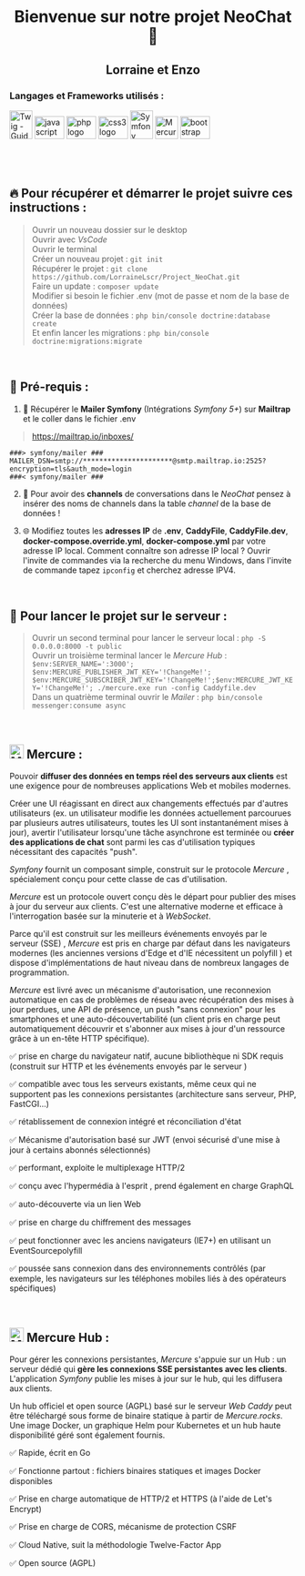 <h1 align="center">Bienvenue sur notre projet NeoChat 👋</h1>
<h2 align="center">Lorraine et Enzo</h2>


<h3 align="left">Langages et Frameworks utilisés :</h3>
  <div align="left">
<img src="https://www.logiciel-libre.org/stock/img/product/logo-twig.png" jsaction="load:XAeZkd;" jsname="HiaYvf" class="n3VNCb KAlRDb" alt="Twig - Guide Logiciel-Libre" data-noaft="1" style="width: 40px; height: 50px; margin: 0px;">
  <img src="https://cdn.jsdelivr.net/gh/devicons/devicon/icons/javascript/javascript-original.svg" height="40" width="52" alt="javascript logo"  />
  <img src="https://cdn.jsdelivr.net/gh/devicons/devicon/icons/php/php-original.svg" height="40" width="52" alt="php logo"  />
    <img src="https://cdn.jsdelivr.net/gh/devicons/devicon/icons/css3/css3-original.svg" height="40" width="52" alt="css3 logo"  />
  <img src="https://symfony.com/logos/symfony_white_03.png" jsaction="load:XAeZkd;" jsname="HiaYvf" class="n3VNCb KAlRDb" alt="Symfony, High Performance PHP Framework for Web Development" data-noaft="1" style="width: 40px; height: 50px; margin: 0px;">
 <img src="https://www.stackhero.io/assets/src/images/servicesLogos/openGraphVersions/mercure-hub.png?1c18600b" jsaction="load:XAeZkd;" jsname="HiaYvf" class="n3VNCb KAlRDb" alt="Mercure-Hub : Pour commencer" data-noaft="1" style="width="40 height="40">
  <img src="https://cdn.jsdelivr.net/gh/devicons/devicon/icons/bootstrap/bootstrap-original.svg" height="40" width="52" alt="bootstrap logo"  />
</div>
<br><br><br>

<h2>🔥 Pour récupérer et démarrer le projet suivre ces instructions : </h2>

> Ouvrir un nouveau dossier sur le desktop  <br>
> Ouvrir avec *VsCode* <br>
> Ouvrir le terminal <br>
> Créer un nouveau projet : `git init` <br>
> Récupérer le projet : `git clone https://github.com/LorraineLscr/Project_NeoChat.git` <br>
> Faire un update : `composer update` <br>
> Modifier si besoin le fichier .env (mot de passe et nom de la base de données) <br>
> Créer la base de données : `php bin/console doctrine:database create` <br>
> Et enfin lancer les migrations : `php bin/console doctrine:migrations:migrate` 

<br>

<h2>🚨 Pré-requis :</h2>

1. 📨 Récupérer le __Mailer Symfony__ (Intégrations *Symfony 5+*) sur __Mailtrap__ et le coller dans le fichier .env

  > https://mailtrap.io/inboxes/

  `###> symfony/mailer ###`<br>
  `MAILER_DSN=smtp://**********************@smtp.mailtrap.io:2525?encryption=tls&auth_mode=login` <br>
  `###< symfony/mailer ###` <br>

2. 💬 Pour avoir des __channels__ de conversations dans le *NeoChat* pensez à insérer des noms de channels dans la table *channel* de la base de données !

3. 🌐 Modifiez toutes les __adresses IP__ de __.env__, __CaddyFile__, __CaddyFile.dev__, __docker-compose.override.yml__, __docker-compose.yml__ par votre adresse IP local.
Comment connaître son adresse IP local ? 
Ouvrir l'invite de commandes via la recherche du menu Windows, dans l'invite de commande tapez `ipconfig` et cherchez adresse IPV4.

<br>

<h2>🚀 Pour lancer le projet sur le serveur : </h2>

> Ouvrir un second terminal pour lancer le serveur local : `php -S 0.0.0.0:8000 -t public` <br>
> Ouvrir un troisième terminal lancer le *Mercure Hub* : <br>
> `$env:SERVER_NAME=':3000'; $env:MERCURE_PUBLISHER_JWT_KEY='!ChangeMe!'; $env:MERCURE_SUBSCRIBER_JWT_KEY='!ChangeMe!';$env:MERCURE_JWT_KEY='!ChangeMe!'; ./mercure.exe run -config Caddyfile.dev` <br>
> Dans un quatrième terminal ouvrir le *Mailer* : `php bin/console messenger:consume async`

<br>

<h2> <img src="https://www.stackhero.io/assets/src/images/servicesLogos/openGraphVersions/mercure-hub.png?1c18600b" jsaction="load:XAeZkd;" jsname="HiaYvf" class="n3VNCb KAlRDb" alt="Mercure-Hub : Pour commencer" data-noaft="1" style="width="25 height="25"> Mercure : </h2>

Pouvoir __diffuser des données en temps réel des serveurs aux clients__ est une exigence pour de nombreuses applications Web et mobiles modernes.

Créer une UI réagissant en direct aux changements effectués par d'autres utilisateurs (ex. un utilisateur modifie les données actuellement parcourues par plusieurs autres utilisateurs, toutes les UI sont instantanément mises à jour), avertir l'utilisateur lorsqu'une tâche asynchrone est terminée ou __créer des applications de chat__ sont parmi les cas d'utilisation typiques nécessitant des capacités "push".

*Symfony* fournit un composant simple, construit sur le protocole *Mercure* , spécialement conçu pour cette classe de cas d'utilisation.

*Mercure* est un protocole ouvert conçu dès le départ pour publier des mises à jour du serveur aux clients. C'est une alternative moderne et efficace à l'interrogation basée sur la minuterie et à *WebSocket*.

Parce qu'il est construit sur les meilleurs événements envoyés par le serveur (SSE) , *Mercure* est pris en charge par défaut dans les navigateurs modernes (les anciennes versions d'Edge et d'IE nécessitent un polyfill ) et dispose d'implémentations de haut niveau dans de nombreux langages de programmation.

*Mercure* est livré avec un mécanisme d'autorisation, une reconnexion automatique en cas de problèmes de réseau avec récupération des mises à jour perdues, une API de présence, un push "sans connexion" pour les smartphones et une auto-découvertabilité (un client pris en charge peut automatiquement découvrir et s'abonner aux mises à jour d'un ressource grâce à un en-tête HTTP spécifique).

✅ prise en charge du navigateur natif, aucune bibliothèque ni SDK requis (construit sur HTTP et les événements envoyés par le serveur )

✅ compatible avec tous les serveurs existants, même ceux qui ne supportent pas les connexions persistantes (architecture sans serveur, PHP, FastCGI...)

✅ rétablissement de connexion intégré et réconciliation d'état

✅ Mécanisme d'autorisation basé sur JWT (envoi sécurisé d'une mise à jour à certains abonnés sélectionnés)

✅ performant, exploite le multiplexage HTTP/2

✅ conçu avec l'hypermédia à l'esprit , prend également en charge GraphQL

✅ auto-découverte via un lien Web

✅ prise en charge du chiffrement des messages

✅ peut fonctionner avec les anciens navigateurs (IE7+) en utilisant un EventSourcepolyfill

✅ poussée sans connexion dans des environnements contrôlés (par exemple, les navigateurs sur les téléphones mobiles liés à des opérateurs spécifiques)

<br>

<h2> <img src="https://www.stackhero.io/assets/src/images/servicesLogos/openGraphVersions/mercure-hub.png?1c18600b" jsaction="load:XAeZkd;" jsname="HiaYvf" class="n3VNCb KAlRDb" alt="Mercure-Hub : Pour commencer" data-noaft="1" style="width="25 height="25"> Mercure Hub : </h2>

Pour gérer les connexions persistantes, *Mercure* s'appuie sur un Hub : un serveur dédié qui __gère les connexions SSE persistantes avec les clients__. L'application *Symfony* publie les mises à jour sur le hub, qui les diffusera aux clients.

Un hub officiel et open source (AGPL) basé sur le serveur *Web Caddy* peut être téléchargé sous forme de binaire statique à partir de *Mercure.rocks*. Une image Docker, un graphique Helm pour Kubernetes et un hub haute disponibilité géré sont également fournis.

✅ Rapide, écrit en Go

✅ Fonctionne partout : fichiers binaires statiques et images Docker disponibles

✅ Prise en charge automatique de HTTP/2 et HTTPS (à l'aide de Let's Encrypt)

✅ Prise en charge de CORS, mécanisme de protection CSRF

✅ Cloud Native, suit la méthodologie Twelve-Factor App

✅ Open source (AGPL)